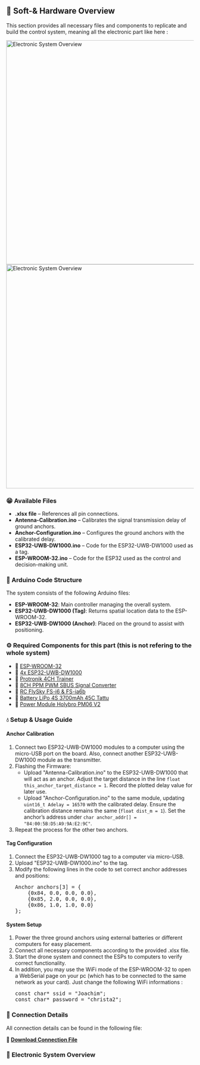 <h2>📂 Soft-& Hardware Overview</h2>
    <p>This section provides all necessary files and components to replicate and build the control system, meaning all the electronic part like here : </p>
    <img src="https://drive.google.com/file/d/1mhiAB3AUSWgGtcH4OUx5kZJcbENg6C26/view?usp=drive_link" alt="Electronic System Overview" width="600">
    <img src="C:/Users/joach/OneDrive/EPF Enginnering School/5A/Projet Drone/Pictures/Frontview.jpg" alt="Electronic System Overview" width="600">
    <h3>😁 Available Files</h3>
    <ul>
        <li><strong>.xlsx file</strong> – References all pin connections.</li>
        <li><strong>Antenna-Calibration.ino</strong> – Calibrates the signal transmission delay of ground anchors.</li>
        <li><strong>Anchor-Configuration.ino</strong> – Configures the ground anchors with the calibrated delay.</li>
        <li><strong>ESP32-UWB-DW1000.ino</strong> – Code for the ESP32-UWB-DW1000 used as a tag.</li>
        <li><strong>ESP-WROOM-32.ino</strong> – Code for the ESP32 used as the control and decision-making unit.</li>
    </ul>
    <h3>🔦 Arduino Code Structure</h3>
    <p>The system consists of the following Arduino files:</p>
    <ul>
        <li><strong>ESP-WROOM-32</strong>: Main controller managing the overall system.</li>
        <li><strong>ESP32-UWB-DW1000 (Tag)</strong>: Returns spatial location data to the ESP-WROOM-32.</li>
        <li><strong>ESP32-UWB-DW1000 (Anchor)</strong>: Placed on the ground to assist with positioning.</li>
    </ul>
    <h3>⚙️ Required Components for this part (this is not refering to the whole system)</h3>
    <ul>
        <li>📌 <a href="https://www.az-delivery.de/fr/products/esp32-nodemcu-module-wlan-wifi-dev-kit-c-development-board-mit-cp2102-und-usb-c-anschluss-esp-32-esp32-wroom-32-kompatibel-mit-arduino" target="_blank">ESP-WROOM-32</a></li>
        <li>📌 <a href="https://www.gotronic.fr/art-carte-esp32-uwb-dw1000-38055.htm" target="_blank">4x ESP32-UWB-DW1000</a></li>
        <li>📌 <a href="https://www.rc-passion.com/module-d-ecolage-4-voies-pour-l-entrainement/" target="_blank">Protronik 4CH Trainer</a></li>
        <li>📌 <a href="https://www.ebay.com/itm/226085044905" target="_blank">8CH PPM PWM SBUS Signal Converter</a></li>
        <li>📌 <a href="https://www.amazon.fr/RFElettronica-Transmetteur-t%C3%A9l%C3%A9commande-r%C3%A9cepteur-FS-iA10B/dp/B08YQVPX2Y" target="_blank">RC FlySky FS-i6 & FS-ia6b</a></li>
        <li>📌 <a href="https://www.studiosport.fr/batterie-lipo-4s-3700-mah-45c-xt60-tattu-a12185.html" target="_blank">Battery LiPo 4S 3700mAh 45C Tattu</a></li>
        <li>📌 <a href="https://openelab.io/fr/products/holybro-pm06-module" target="_blank">Power Module Holybro PM06 V2</a></li>
    </ul>
    <h3>💧 Setup & Usage Guide</h3>
    <h4>Anchor Calibration</h4>
    <ol>
        <li>Connect two ESP32-UWB-DW1000 modules to a computer using the micro-USB port on the board. Also, connect another ESP32-UWB-DW1000 module as the transmitter.</li>
        <li>Flashing the Firmware:
            <ul>
                <li>Upload "Antenna-Calibration.ino" to the ESP32-UWB-DW1000 that will act as an anchor. Adjust the target distance in the line <code>float this_anchor_target_distance = 1</code>. Record the plotted delay value for later use.</li>
                <li>Upload "Anchor-Configuration.ino" to the same module, updating <code>uint16_t Adelay = 16570</code> with the calibrated delay. Ensure the calibration distance remains the same (<code>float dist_m = 1</code>). Set the anchor’s address under <code>char anchor_addr[] = "84:00:5B:D5:A9:9A:E2:9C"</code>.</li>
            </ul>
        </li>
        <li>Repeat the process for the other two anchors.</li>
    </ol>
    <h4>Tag Configuration</h4>
    <ol>
        <li>Connect the ESP32-UWB-DW1000 tag to a computer via micro-USB.</li>
        <li>Upload "ESP32-UWB-DW1000.ino" to the tag.</li>
        <li>Modify the following lines in the code to set correct anchor addresses and positions:
            <pre>
Anchor anchors[3] = {
    {0x84, 0.0, 0.0, 0.0},
    {0x85, 2.0, 0.0, 0.0},
    {0x86, 1.0, 1.0, 0.0}
};</pre>
        </li>
    </ol>
    <h4>System Setup</h4>
    <ol>
        <li>Power the three ground anchors using external batteries or different computers for easy placement.</li>
        <li>Connect all necessary components according to the provided .xlsx file.</li>
        <li>Start the drone system and connect the ESPs to computers to verify correct functionality.</li>
        <li>In addition, you may use the WiFi mode of the ESP-WROOM-32 to open a WebSerial page on your pc (which has to be connected to the same network as your card). Just change the following WiFi informations : <pre>
const char* ssid = "Joachim";
const char* password = "christa2"; </pre>
        </li>
    </ol>
    <h3>💊 Connection Details</h3>
    <p>All connection details can be found in the following file:</p>
    <p><strong>📎 <a href="#">Download Connection File</a></strong></p>
    <h3>🔌 Electronic System Overview</h3>
